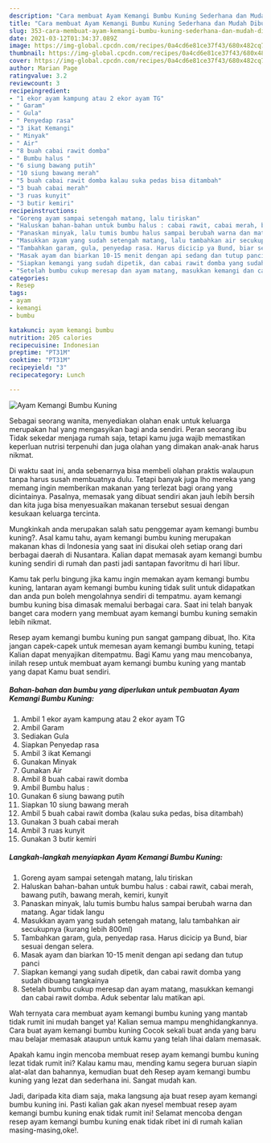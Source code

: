 ```yaml
---
description: "Cara membuat Ayam Kemangi Bumbu Kuning Sederhana dan Mudah Dibuat"
title: "Cara membuat Ayam Kemangi Bumbu Kuning Sederhana dan Mudah Dibuat"
slug: 353-cara-membuat-ayam-kemangi-bumbu-kuning-sederhana-dan-mudah-dibuat
date: 2021-03-12T01:34:37.089Z
image: https://img-global.cpcdn.com/recipes/0a4cd6e81ce37f43/680x482cq70/ayam-kemangi-bumbu-kuning-foto-resep-utama.jpg
thumbnail: https://img-global.cpcdn.com/recipes/0a4cd6e81ce37f43/680x482cq70/ayam-kemangi-bumbu-kuning-foto-resep-utama.jpg
cover: https://img-global.cpcdn.com/recipes/0a4cd6e81ce37f43/680x482cq70/ayam-kemangi-bumbu-kuning-foto-resep-utama.jpg
author: Marian Page
ratingvalue: 3.2
reviewcount: 3
recipeingredient:
- "1 ekor ayam kampung atau 2 ekor ayam TG"
- " Garam"
- " Gula"
- " Penyedap rasa"
- "3 ikat Kemangi"
- " Minyak"
- " Air"
- "8 buah cabai rawit domba"
- " Bumbu halus "
- "6 siung bawang putih"
- "10 siung bawang merah"
- "5 buah cabai rawit domba kalau suka pedas bisa ditambah"
- "3 buah cabai merah"
- "3 ruas kunyit"
- "3 butir kemiri"
recipeinstructions:
- "Goreng ayam sampai setengah matang, lalu tiriskan"
- "Haluskan bahan-bahan untuk bumbu halus : cabai rawit, cabai merah, bawang putih, bawang merah, kemiri, kunyit"
- "Panaskan minyak, lalu tumis bumbu halus sampai berubah warna dan matang. Agar tidak langu"
- "Masukkan ayam yang sudah setengah matang, lalu tambahkan air secukupnya (kurang lebih 800ml)"
- "Tambahkan garam, gula, penyedap rasa. Harus dicicip ya Bund, biar sesuai dengan selera."
- "Masak ayam dan biarkan 10-15 menit dengan api sedang dan tutup panci"
- "Siapkan kemangi yang sudah dipetik, dan cabai rawit domba yang sudah dibuang tangkainya"
- "Setelah bumbu cukup meresap dan ayam matang, masukkan kemangi dan cabai rawit domba. Aduk sebentar lalu matikan api."
categories:
- Resep
tags:
- ayam
- kemangi
- bumbu

katakunci: ayam kemangi bumbu 
nutrition: 205 calories
recipecuisine: Indonesian
preptime: "PT31M"
cooktime: "PT31M"
recipeyield: "3"
recipecategory: Lunch

---
```



![Ayam Kemangi Bumbu Kuning](https://img-global.cpcdn.com/recipes/0a4cd6e81ce37f43/680x482cq70/ayam-kemangi-bumbu-kuning-foto-resep-utama.jpg)

Sebagai seorang wanita, menyediakan olahan enak untuk keluarga merupakan hal yang mengasyikan bagi anda sendiri. Peran seorang ibu Tidak sekedar menjaga rumah saja, tetapi kamu juga wajib memastikan keperluan nutrisi terpenuhi dan juga olahan yang dimakan anak-anak harus nikmat.

Di waktu  saat ini, anda sebenarnya bisa membeli olahan praktis walaupun tanpa harus susah membuatnya dulu. Tetapi banyak juga lho mereka yang memang ingin memberikan makanan yang terlezat bagi orang yang dicintainya. Pasalnya, memasak yang dibuat sendiri akan jauh lebih bersih dan kita juga bisa menyesuaikan makanan tersebut sesuai dengan kesukaan keluarga tercinta. 



Mungkinkah anda merupakan salah satu penggemar ayam kemangi bumbu kuning?. Asal kamu tahu, ayam kemangi bumbu kuning merupakan makanan khas di Indonesia yang saat ini disukai oleh setiap orang dari berbagai daerah di Nusantara. Kalian dapat memasak ayam kemangi bumbu kuning sendiri di rumah dan pasti jadi santapan favoritmu di hari libur.

Kamu tak perlu bingung jika kamu ingin memakan ayam kemangi bumbu kuning, lantaran ayam kemangi bumbu kuning tidak sulit untuk didapatkan dan anda pun boleh mengolahnya sendiri di tempatmu. ayam kemangi bumbu kuning bisa dimasak memalui berbagai cara. Saat ini telah banyak banget cara modern yang membuat ayam kemangi bumbu kuning semakin lebih nikmat.

Resep ayam kemangi bumbu kuning pun sangat gampang dibuat, lho. Kita jangan capek-capek untuk memesan ayam kemangi bumbu kuning, tetapi Kalian dapat menyajikan ditempatmu. Bagi Kamu yang mau mencobanya, inilah resep untuk membuat ayam kemangi bumbu kuning yang mantab yang dapat Kamu buat sendiri.

<!--inarticleads1-->

##### Bahan-bahan dan bumbu yang diperlukan untuk pembuatan Ayam Kemangi Bumbu Kuning:

1. Ambil 1 ekor ayam kampung atau 2 ekor ayam TG
1. Ambil  Garam
1. Sediakan  Gula
1. Siapkan  Penyedap rasa
1. Ambil 3 ikat Kemangi
1. Gunakan  Minyak
1. Gunakan  Air
1. Ambil 8 buah cabai rawit domba
1. Ambil  Bumbu halus :
1. Gunakan 6 siung bawang putih
1. Siapkan 10 siung bawang merah
1. Ambil 5 buah cabai rawit domba (kalau suka pedas, bisa ditambah)
1. Gunakan 3 buah cabai merah
1. Ambil 3 ruas kunyit
1. Gunakan 3 butir kemiri




<!--inarticleads2-->

##### Langkah-langkah menyiapkan Ayam Kemangi Bumbu Kuning:

1. Goreng ayam sampai setengah matang, lalu tiriskan
1. Haluskan bahan-bahan untuk bumbu halus : cabai rawit, cabai merah, bawang putih, bawang merah, kemiri, kunyit
1. Panaskan minyak, lalu tumis bumbu halus sampai berubah warna dan matang. Agar tidak langu
1. Masukkan ayam yang sudah setengah matang, lalu tambahkan air secukupnya (kurang lebih 800ml)
1. Tambahkan garam, gula, penyedap rasa. Harus dicicip ya Bund, biar sesuai dengan selera.
1. Masak ayam dan biarkan 10-15 menit dengan api sedang dan tutup panci
1. Siapkan kemangi yang sudah dipetik, dan cabai rawit domba yang sudah dibuang tangkainya
1. Setelah bumbu cukup meresap dan ayam matang, masukkan kemangi dan cabai rawit domba. Aduk sebentar lalu matikan api.




Wah ternyata cara membuat ayam kemangi bumbu kuning yang mantab tidak rumit ini mudah banget ya! Kalian semua mampu menghidangkannya. Cara buat ayam kemangi bumbu kuning Cocok sekali buat anda yang baru mau belajar memasak ataupun untuk kamu yang telah lihai dalam memasak.

Apakah kamu ingin mencoba membuat resep ayam kemangi bumbu kuning lezat tidak rumit ini? Kalau kamu mau, mending kamu segera buruan siapin alat-alat dan bahannya, kemudian buat deh Resep ayam kemangi bumbu kuning yang lezat dan sederhana ini. Sangat mudah kan. 

Jadi, daripada kita diam saja, maka langsung aja buat resep ayam kemangi bumbu kuning ini. Pasti kalian gak akan nyesel membuat resep ayam kemangi bumbu kuning enak tidak rumit ini! Selamat mencoba dengan resep ayam kemangi bumbu kuning enak tidak ribet ini di rumah kalian masing-masing,oke!.


